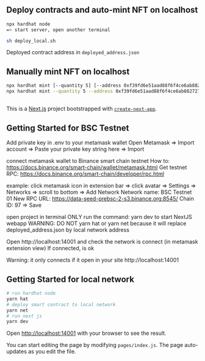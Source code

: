 ## Deploy contracts and auto-mint NFT on localhost

```bash
npx hardhat node
=> start server, open another terminal

sh deploy_local.sh
```

Deployed contract address in `deployed_address.json`

## Manually mint NFT on localhost

```bash
npx hardhat mint [--quantity 5] [--address 0xf39fd6e51aad88f6f4ce6ab8827279cfffb92266] --network localhost # default quantity 1, will mint NFT for signer 0 in default
npx hardhat mint --quantity 5 --address 0xf39fd6e51aad88f6f4ce6ab8827279cfffb92266
```

##  

This is a [Next.js](https://nextjs.org/) project bootstrapped
with [`create-next-app`](https://github.com/vercel/next.js/tree/canary/packages/create-next-app).

## Getting Started for BSC Testnet

Add private key in .env to your metamask wallet
Open Metamask => Import account => Paste your private key string here => Import

connect metamask wallet to Binance smart chain testnet
How to: https://docs.binance.org/smart-chain/wallet/metamask.html
Get testnet RPC: https://docs.binance.org/smart-chain/developer/rpc.html

example: click metamask icon in extension bar => click avatar => Settings => Networks => scroll to bottom => Add Network
Network name: BSC Testnet 01
New RPC URL: https://data-seed-prebsc-2-s3.binance.org:8545/
Chain ID: 97
=> Save

open project in terminal
ONLY run the command: yarn dev to start NextJS webapp
WARNING: DO NOT yarn hat or yarn net because it will replace deployed_address.json by local network address

Open http://localhost:14001 and check the network is connect (in metamask extension view)
If connected, is ok

Warning: it only connects if it open in your site http://localhost:14001

## Getting Started for local network

```bash
# run hardhat node
yarn hat
# deploy smart contract to local network
yarn net
# run next js
yarn dev
```

Open [http://localhost:14001](http://localhost:14001) with your browser to see the result.

You can start editing the page by modifying `pages/index.js`. The page auto-updates as you edit the file.